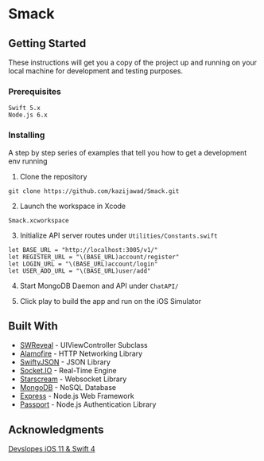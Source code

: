 # Smack

## Getting Started

These instructions will get you a copy of the project up and running on your local machine for development and testing purposes.

### Prerequisites

```
Swift 5.x
Node.js 6.x
```

### Installing

A step by step series of examples that tell you how to get a development env running

1. Clone the repository
```
git clone https://github.com/kazijawad/Smack.git
```

2. Launch the workspace in Xcode
```
Smack.xcworkspace
```

3. Initialize API server routes under `Utilities/Constants.swift`
```
let BASE_URL = "http://localhost:3005/v1/"
let REGISTER_URL = "\(BASE_URL)account/register"
let LOGIN_URL = "\(BASE_URL)account/login"
let USER_ADD_URL = "\(BASE_URL)user/add"
```

4. Start MongoDB Daemon and API under `ChatAPI/`

5. Click play to build the app and run on the iOS Simulator

## Built With

* [SWReveal](https://github.com/John-Lluch/SWRevealViewController) - UIViewController Subclass
* [Alamofire](https://github.com/Alamofire/Alamofire) - HTTP Networking Library
* [SwiftyJSON](https://github.com/SwiftyJSON/SwiftyJSON) - JSON Library
* [Socket.IO](https://github.com/socketio/socket.io-client-swift) - Real-Time Engine
* [Starscream](https://github.com/daltoniam/Starscream) - Websocket Library
* [MongoDB](https://www.mongodb.com/) - NoSQL Database
* [Express](https://expressjs.com/) - Node.js Web Framework
* [Passport](http://www.passportjs.org/) - Node.js Authentication Library

## Acknowledgments

[Devslopes iOS 11 & Swift 4](https://www.udemy.com/course/devslopes-ios11/)
